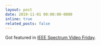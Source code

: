 ```yaml
---
layout: post
date: 2019-11-01 00:00:00-0000
inline: true
related_posts: false
---
```


Got featured in [IEEE Spectrum Video Friday](https://spectrum.ieee.org/video-friday-dji-mavic-mini-palm-sized-foldable-drone).
